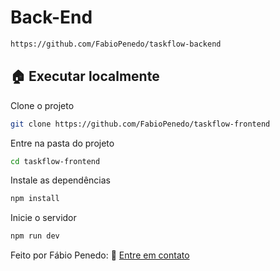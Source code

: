 
# Back-End
```bash
https://github.com/FabioPenedo/taskflow-backend
```

## 🏠 Executar localmente

Clone o projeto

```bash
git clone https://github.com/FabioPenedo/taskflow-frontend
```

Entre na pasta do projeto

```bash
cd taskflow-frontend
```


Instale as dependências

```bash
npm install
```

Inicie o servidor

```bash
npm run dev
```

Feito por Fábio Penedo: 👋 [Entre em contato](https://www.linkedin.com/in/fabiopenedo/)